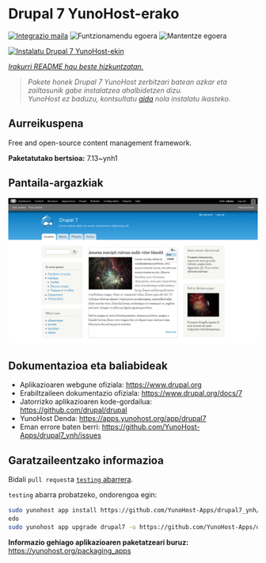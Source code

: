 <!--
Ohart ongi: README hau automatikoki sortu da <https://github.com/YunoHost/apps/tree/master/tools/readme_generator>ri esker
EZ editatu eskuz.
-->

# Drupal 7 YunoHost-erako

[![Integrazio maila](https://apps.yunohost.org/badge/integration/drupal7)](https://ci-apps.yunohost.org/ci/apps/drupal7/)
![Funtzionamendu egoera](https://apps.yunohost.org/badge/state/drupal7)
![Mantentze egoera](https://apps.yunohost.org/badge/maintained/drupal7)

[![Instalatu Drupal 7 YunoHost-ekin](https://install-app.yunohost.org/install-with-yunohost.svg)](https://install-app.yunohost.org/?app=drupal7)

*[Irakurri README hau beste hizkuntzatan.](./ALL_README.md)*

> *Pakete honek Drupal 7 YunoHost zerbitzari batean azkar eta zailtasunik gabe instalatzea ahalbidetzen dizu.*  
> *YunoHost ez baduzu, kontsultatu [gida](https://yunohost.org/install) nola instalatu ikasteko.*

## Aurreikuspena

Free and open-source content management framework.


**Paketatutako bertsioa:** 7.13~ynh1

## Pantaila-argazkiak

![Drupal 7(r)en pantaila-argazkia](./doc/screenshots/screenshot.png)

## Dokumentazioa eta baliabideak

- Aplikazioaren webgune ofiziala: <https://www.drupal.org>
- Erabiltzaileen dokumentazio ofiziala: <https://www.drupal.org/docs/7>
- Jatorrizko aplikazioaren kode-gordailua: <https://github.com/drupal/drupal>
- YunoHost Denda: <https://apps.yunohost.org/app/drupal7>
- Eman errore baten berri: <https://github.com/YunoHost-Apps/drupal7_ynh/issues>

## Garatzaileentzako informazioa

Bidali `pull request`a [`testing` abarrera](https://github.com/YunoHost-Apps/drupal7_ynh/tree/testing).

`testing` abarra probatzeko, ondorengoa egin:

```bash
sudo yunohost app install https://github.com/YunoHost-Apps/drupal7_ynh/tree/testing --debug
edo
sudo yunohost app upgrade drupal7 -u https://github.com/YunoHost-Apps/drupal7_ynh/tree/testing --debug
```

**Informazio gehiago aplikazioaren paketatzeari buruz:** <https://yunohost.org/packaging_apps>
